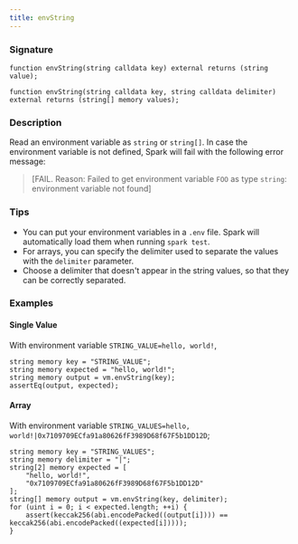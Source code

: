 ```yaml
---
title: envString
---
```


### Signature

```solidity
function envString(string calldata key) external returns (string value);
```

```solidity
function envString(string calldata key, string calldata delimiter) external returns (string[] memory values);
```

### Description

Read an environment variable as `string` or `string[]`. In case the environment variable is not defined, Spark will fail
with the following error message:

> [FAIL. Reason: Failed to get environment variable `FOO` as type `string`: environment variable not found]

### Tips

- You can put your environment variables in a `.env` file. Spark will automatically load them when running `spark test`.
- For arrays, you can specify the delimiter used to separate the values with the `delimiter` parameter.
- Choose a delimiter that doesn't appear in the string values, so that they can be correctly separated.

### Examples

#### Single Value

With environment variable `STRING_VALUE=hello, world!`,

```solidity
string memory key = "STRING_VALUE";
string memory expected = "hello, world!";
string memory output = vm.envString(key);
assertEq(output, expected);
```

#### Array

With environment variable `STRING_VALUES=hello, world!|0x7109709ECfa91a80626fF3989D68f67F5b1DD12D`;

```solidity
string memory key = "STRING_VALUES";
string memory delimiter = "|";
string[2] memory expected = [
    "hello, world!",
    "0x7109709ECfa91a80626fF3989D68f67F5b1DD12D"
];
string[] memory output = vm.envString(key, delimiter);
for (uint i = 0; i < expected.length; ++i) {
    assert(keccak256(abi.encodePacked((output[i]))) == keccak256(abi.encodePacked((expected[i]))));
}
```
